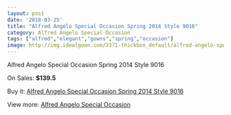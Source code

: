 ```yaml
---
layout: post
date: '2018-03-25'
title: "Alfred Angelo Special Occasion Spring 2014 Style 9016"
category: Alfred Angelo Special Occasion
tags: ["alfred","elegant","gowns","spring","occasion"]
image: http://img.idealgown.com/3371-thickbox_default/alfred-angelo-special-occasion-spring-2014-style-9016.jpg
---
```

Alfred Angelo Special Occasion Spring 2014 Style 9016

On Sales: **$139.5**
<a href="https://www.idealgown.com/en/alfred-angelo-special-occasion/1617-alfred-angelo-special-occasion-spring-2014-style-9016.html"><amp-img layout="responsive" width="600" height="600" src="//img.idealgown.com/3371-thickbox_default/alfred-angelo-special-occasion-spring-2014-style-9016.jpg" alt="Alfred Angelo Special Occasion Spring 2014 Style 9016 0" /></a>

Buy it: [Alfred Angelo Special Occasion Spring 2014 Style 9016](https://www.idealgown.com/en/alfred-angelo-special-occasion/1617-alfred-angelo-special-occasion-spring-2014-style-9016.html "Alfred Angelo Special Occasion Spring 2014 Style 9016")

View more: [Alfred Angelo Special Occasion](https://www.idealgown.com/en/27-alfred-angelo-special-occasion "Alfred Angelo Special Occasion")
